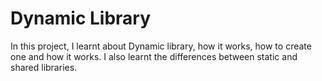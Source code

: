 # Dynamic Library
In this project, I learnt about Dynamic library, how it works, how to create one and how it works.
I also learnt the differences between static and shared libraries.
